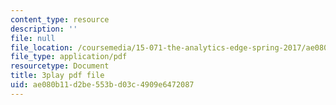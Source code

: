 ```yaml
---
content_type: resource
description: ''
file: null
file_location: /coursemedia/15-071-the-analytics-edge-spring-2017/ae080b11d2be553bd03c4909e6472087_mi-pl3_fIfc.pdf
file_type: application/pdf
resourcetype: Document
title: 3play pdf file
uid: ae080b11-d2be-553b-d03c-4909e6472087
---
```

